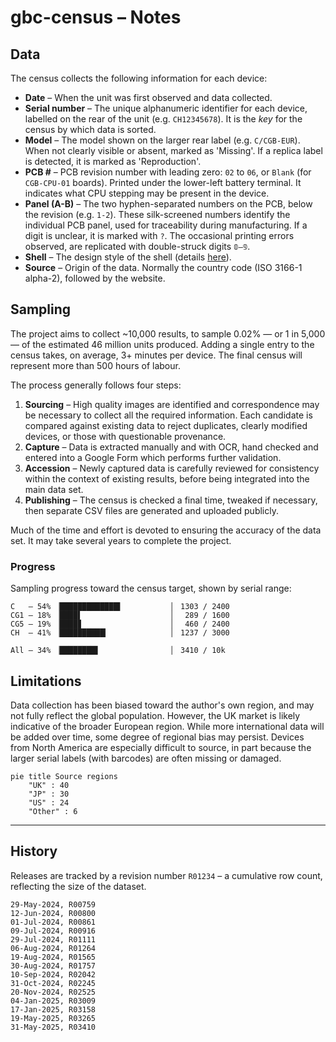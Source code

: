 # gbc-census – Notes

## Data

The census collects the following information for each device:

- **Date** – When the unit was first observed and data collected.
- **Serial number** – The unique alphanumeric identifier for each device, labelled on the rear of the unit (e.g. `CH12345678`). It is the _key_ for the census by which data is sorted. 
- **Model** – The model shown on the larger rear label (e.g. `C/CGB-EUR`). When not clearly visible or absent, marked as 'Missing'. If a replica label is detected, it is marked as 'Reproduction'.
- **PCB #** – PCB revision number with leading zero: `02` to `06`, or `Blank` (for `СGВ-СРU-01` boards). Printed under the lower-left battery terminal. It indicates what CPU stepping may be present in the device.
- **Panel (A-B)** – The two hyphen-separated numbers on the PCB, below the revision (e.g. `1-2`). These silk-screened numbers identify the individual PCB panel, used for traceability during manufacturing. If a digit is unclear, it is marked with `?`. The occasional printing errors observed, are replicated with double-struck digits `𝟘–𝟡`.
- **Shell** – The design style of the shell (details [here](gbc-shells.md)).
- **Source** – Origin of the data. Normally the country code (ISO 3166-1 alpha-2), followed by the website.


## Sampling

The project aims to collect ~10,000 results, to sample 0.02% — or 1 in 5,000 — of the estimated 46 million units produced. Adding a single entry to the census takes, on average, 3+ minutes per device. The final census will represent more than 500 hours of labour. 

The process generally follows four steps:

1. **Sourcing** – High quality images are identified and correspondence may be necessary to collect all the required information. Each candidate is compared against existing data to reject duplicates, clearly modified devices, or those with questionable provenance.
2. **Capture** – Data is extracted manually and with OCR, hand checked and entered into a Google Form which performs further validation. 
3. **Accession** – Newly captured data is carefully reviewed for consistency within the context of existing results, before being integrated into the main data set.
4. **Publishing** – The census is checked a final time, tweaked if necessary, then separate CSV files are generated and uploaded publicly.

Much of the time and effort is devoted to ensuring the accuracy of the data set. It may take several years to complete the project.

### Progress

Sampling progress toward the census target, shown by serial range:

```text
C   — 54% ▕█████████████▌           ▏ 1303 / 2400
CG1 — 18% ▕████▌                    ▏  289 / 1600
CG5 — 19% ▕████▊                    ▏  460 / 2400
CH  — 41% ▕██████████▎              ▏ 1237 / 3000

All — 34% ▕████████▌                ▏ 3410 / 10k
```


## Limitations

Data collection has been biased toward the author's own region, and may not fully reflect the global population. However, the UK market is likely indicative of the broader European region. While more international data will be added over time, some degree of regional bias may persist. Devices from North America are especially difficult to source, in part because the larger serial labels (with barcodes) are often missing or damaged.

```mermaid
pie title Source regions
    "UK" : 40
    "JP" : 30
    "US" : 24
    "Other" : 6
```

<hr>


## History

Releases are tracked by a revision number `R01234` – a cumulative row count, reflecting the size of the dataset. 

```text
29-May-2024, R00759  
12-Jun-2024, R00800  
01-Jul-2024, R00861  
09-Jul-2024, R00916  
29-Jul-2024, R01111  
06-Aug-2024, R01264
19-Aug-2024, R01565
30-Aug-2024, R01757
10-Sep-2024, R02042
31-Oct-2024, R02245
20-Nov-2024, R02525
04-Jan-2025, R03009
17-Jan-2025, R03158
19-May-2025, R03265
31-May-2025, R03410
```

